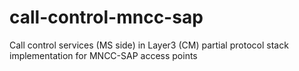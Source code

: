 # call-control-mncc-sap
Call control services (MS side) in Layer3 (CM) partial protocol stack implementation for MNCC-SAP access points
